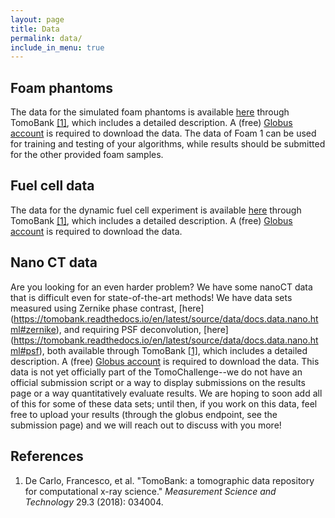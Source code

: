 ```yaml
---
layout: page
title: Data
permalink: data/
include_in_menu: true
---
```


## Foam phantoms

The data for the simulated foam phantoms is available [here](https://tomobank.readthedocs.io/en/latest/source/phantom/docs.phantom.foams.html#challenge) through TomoBank [[1]](#note1), which includes a detailed description. A (free) [Globus account](https://www.globus.org/) is required to download the data. The data of Foam 1 can be used for training and testing of your algorithms, while results should be submitted for the other provided foam samples.

## Fuel cell data

The data for the dynamic fuel cell experiment is available [here](https://tomobank.readthedocs.io/en/latest/source/data/docs.data.dynamic.html#fuel-cell-data) through TomoBank [[1]](#note1), which includes a detailed description. A (free) [Globus account](https://www.globus.org/) is required to download the data.

## Nano CT data

Are you looking for an even harder problem? We have some nanoCT data that is difficult even for state-of-the-art methods! We have data sets measured using Zernike phase contrast, [here] (https://tomobank.readthedocs.io/en/latest/source/data/docs.data.nano.html#zernike), and requiring PSF deconvolution, [here] (https://tomobank.readthedocs.io/en/latest/source/data/docs.data.nano.html#psf), both available through TomoBank [[1]](#note1), which includes a detailed description. A (free) [Globus account](https://www.globus.org/) is required to download the data. This data is not yet officially part of the TomoChallenge--we do not have an official submission script or a way to display submissions on the results page or a way quantitatively evaluate results. We are hoping to soon add all of this for some of these data sets; until then, if you work on this data, feel free to upload your results (through the globus endpoint, see the submission page) and we will reach out to discuss with you more!

## References

1. <a name="note1"></a> De Carlo, Francesco, et al. "TomoBank: a tomographic data repository for computational x-ray science." *Measurement Science and Technology* 29.3 (2018): 034004.
